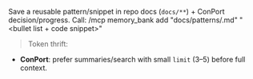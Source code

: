 Save a reusable pattern/snippet in repo docs (`docs/**`) + ConPort decision/progress.
Call: /mcp memory_bank add "docs/patterns/<name>.md" "<bullet list + code snippet>"

> Token thrift:
- **ConPort**: prefer summaries/search with small `limit` (3–5) before full context.
